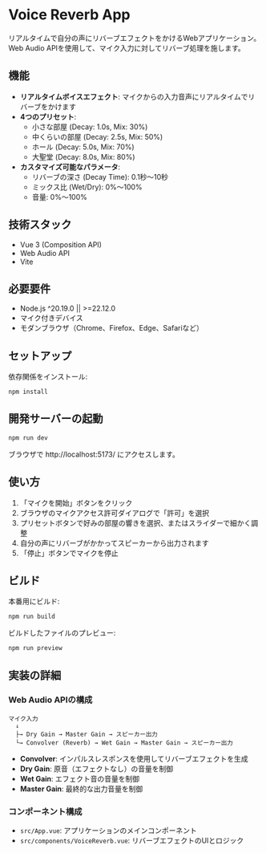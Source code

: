 # Voice Reverb App

リアルタイムで自分の声にリバーブエフェクトをかけるWebアプリケーション。Web Audio APIを使用して、マイク入力に対してリバーブ処理を施します。

## 機能

- **リアルタイムボイスエフェクト**: マイクからの入力音声にリアルタイムでリバーブをかけます
- **4つのプリセット**:
  - 小さな部屋 (Decay: 1.0s, Mix: 30%)
  - 中くらいの部屋 (Decay: 2.5s, Mix: 50%)
  - ホール (Decay: 5.0s, Mix: 70%)
  - 大聖堂 (Decay: 8.0s, Mix: 80%)
- **カスタマイズ可能なパラメータ**:
  - リバーブの深さ (Decay Time): 0.1秒〜10秒
  - ミックス比 (Wet/Dry): 0%〜100%
  - 音量: 0%〜100%

## 技術スタック

- Vue 3 (Composition API)
- Web Audio API
- Vite

## 必要要件

- Node.js ^20.19.0 || >=22.12.0
- マイク付きデバイス
- モダンブラウザ（Chrome、Firefox、Edge、Safariなど）

## セットアップ

依存関係をインストール:

```sh
npm install
```

## 開発サーバーの起動

```sh
npm run dev
```

ブラウザで http://localhost:5173/ にアクセスします。

## 使い方

1. 「マイクを開始」ボタンをクリック
2. ブラウザのマイクアクセス許可ダイアログで「許可」を選択
3. プリセットボタンで好みの部屋の響きを選択、またはスライダーで細かく調整
4. 自分の声にリバーブがかかってスピーカーから出力されます
5. 「停止」ボタンでマイクを停止

## ビルド

本番用にビルド:

```sh
npm run build
```

ビルドしたファイルのプレビュー:

```sh
npm run preview
```

## 実装の詳細

### Web Audio APIの構成

```
マイク入力
  ↓
  ├→ Dry Gain → Master Gain → スピーカー出力
  └→ Convolver (Reverb) → Wet Gain → Master Gain → スピーカー出力
```

- **Convolver**: インパルスレスポンスを使用してリバーブエフェクトを生成
- **Dry Gain**: 原音（エフェクトなし）の音量を制御
- **Wet Gain**: エフェクト音の音量を制御
- **Master Gain**: 最終的な出力音量を制御

### コンポーネント構成

- `src/App.vue`: アプリケーションのメインコンポーネント
- `src/components/VoiceReverb.vue`: リバーブエフェクトのUIとロジック
